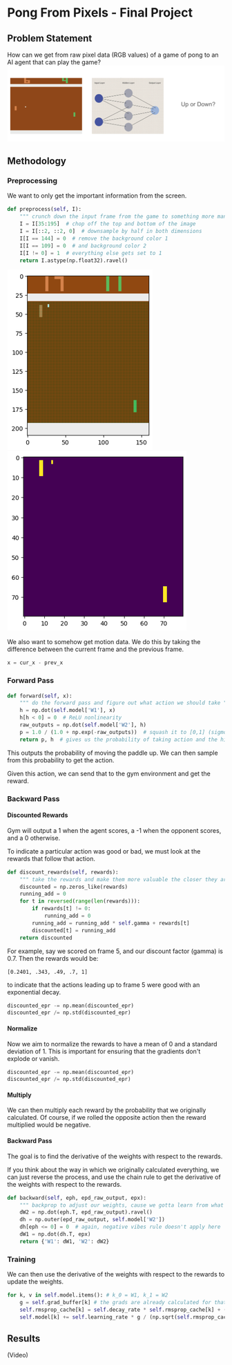 # Pong From Pixels - Final Project

## Problem Statement

How can we get from raw pixel data (RGB values) of a game of pong to an AI agent that can play the game?
![alt text](image.png)

## Methodology

### Preprocessing

We want to only get the important information from the screen.

```python
def preprocess(self, I):
    """ crunch down the input frame from the game to something more manageable """
    I = I[35:195]  # chop off the top and bottom of the image
    I = I[::2, ::2, 0]  # downsample by half in both dimensions
    I[I == 144] = 0  # remove the background color 1
    I[I == 109] = 0  # and background color 2
    I[I != 0] = 1  # everything else gets set to 1
    return I.astype(np.float32).ravel()
```

![alt text](image-5.png)
![alt text](image-4.png)

We also want to somehow get motion data. We do this by taking the difference between the current frame and the previous frame.

```python
x = cur_x - prev_x
```

### Forward Pass

```python
def forward(self, x):
    """ do the forward pass and figure out what action we should take """
    h = np.dot(self.model['W1'], x)
    h[h < 0] = 0  # ReLU nonlinearity
    raw_outputs = np.dot(self.model['W2'], h)
    p = 1.0 / (1.0 + np.exp(-raw_outputs))  # squash it to [0,1] (sigmoid function)
    return p, h  # gives us the probability of taking action and the hidden state
```

This outputs the probability of moving the paddle up. We can then sample from this probability to get the action.

Given this action, we can send that to the gym environment and get the reward.

### Backward Pass

#### Discounted Rewards

Gym will output a 1 when the agent scores, a -1 when the opponent scores, and a 0 otherwise.

To indicate a particular action was good or bad, we must look at the rewards that follow that action.

```python
def discount_rewards(self, rewards):
    """ take the rewards and make them more valuable the closer they are to now, cause we care more about the present, right? """
    discounted = np.zeros_like(rewards)
    running_add = 0
    for t in reversed(range(len(rewards))):
        if rewards[t] != 0:
            running_add = 0
        running_add = running_add * self.gamma + rewards[t]
        discounted[t] = running_add
    return discounted
```

For example, say we scored on frame 5, and our discount factor (gamma) is 0.7. Then the rewards would be:

```
[0.2401, .343, .49, .7, 1]
```

to indicate that the actions leading up to frame 5 were good with an exponential decay.

```python
discounted_epr -= np.mean(discounted_epr)
discounted_epr /= np.std(discounted_epr)
```

#### Normalize

Now we aim to normalize the rewards to have a mean of 0 and a standard deviation of 1. This is important for ensuring that the gradients don't explode or vanish.

```python
discounted_epr -= np.mean(discounted_epr)
discounted_epr /= np.std(discounted_epr)
```

#### Multiply

We can then multiply each reward by the probability that we originally calculated. Of course, if we rolled the opposite action then the reward multiplied would be negative.

#### Backward Pass

The goal is to find the derivative of the weights with respect to the rewards.

If you think about the way in which we originally calculated everything, we can just reverse the process, and use the chain rule to get the derivative of the weights with respect to the rewards.

```python
def backward(self, eph, epd_raw_output, epx):
    """ backprop to adjust our weights, cause we gotta learn from what happened """
    dW2 = np.dot(eph.T, epd_raw_output).ravel()
    dh = np.outer(epd_raw_output, self.model['W2'])
    dh[eph <= 0] = 0  # again, negative vibes rule doesn't apply here
    dW1 = np.dot(dh.T, epx)
    return {'W1': dW1, 'W2': dW2}
```

### Training

We can then use the derivative of the weights with respect to the rewards to update the weights.

```python
for k, v in self.model.items(): # k_0 = W1, k_1 = W2
    g = self.grad_buffer[k] # the grads are already calculated for that particular weight
    self.rmsprop_cache[k] = self.decay_rate * self.rmsprop_cache[k] + (1 - self.decay_rate) * g**2
    self.model[k] += self.learning_rate * g / (np.sqrt(self.rmsprop_cache[k]) + 1e-5)
```

## Results

(Video)
